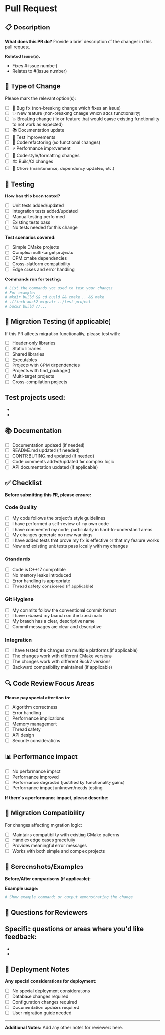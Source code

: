 # Pull Request

## 📋 Description

**What does this PR do?**
Provide a brief description of the changes in this pull request.

**Related Issue(s):**
- Fixes #(issue number)
- Relates to #(issue number)

## 🔄 Type of Change

Please mark the relevant option(s):

- [ ] 🐛 Bug fix (non-breaking change which fixes an issue)
- [ ] ✨ New feature (non-breaking change which adds functionality)
- [ ] 💥 Breaking change (fix or feature that would cause existing functionality to not work as expected)
- [ ] 📚 Documentation update
- [ ] 🧪 Test improvements
- [ ] 🔧 Code refactoring (no functional changes)
- [ ] ⚡ Performance improvement
- [ ] 🎨 Code style/formatting changes
- [ ] 🏗️ Build/CI changes
- [ ] 🧹 Chore (maintenance, dependency updates, etc.)

## 🧪 Testing

**How has this been tested?**

- [ ] Unit tests added/updated
- [ ] Integration tests added/updated
- [ ] Manual testing performed
- [ ] Existing tests pass
- [ ] No tests needed for this change

**Test scenarios covered:**
- [ ] Simple CMake projects
- [ ] Complex multi-target projects
- [ ] CPM.cmake dependencies
- [ ] Cross-platform compatibility
- [ ] Edge cases and error handling

**Commands run for testing:**
```bash
# List the commands you used to test your changes
# For example:
# mkdir build && cd build && cmake .. && make
# ./finch-buck2 migrate ../test-project
# buck2 build //...
```

## 📁 Migration Testing (if applicable)

If this PR affects migration functionality, please test with:

- [ ] Header-only libraries
- [ ] Static libraries
- [ ] Shared libraries
- [ ] Executables
- [ ] Projects with CPM dependencies
- [ ] Projects with find_package()
- [ ] Multi-target projects
- [ ] Cross-compilation projects

**Test projects used:**
- 
- 
- 

## 📚 Documentation

- [ ] Documentation updated (if needed)
- [ ] README.md updated (if needed)
- [ ] CONTRIBUTING.md updated (if needed)
- [ ] Code comments added/updated for complex logic
- [ ] API documentation updated (if applicable)

## ✅ Checklist

**Before submitting this PR, please ensure:**

### Code Quality
- [ ] My code follows the project's style guidelines
- [ ] I have performed a self-review of my own code
- [ ] I have commented my code, particularly in hard-to-understand areas
- [ ] My changes generate no new warnings
- [ ] I have added tests that prove my fix is effective or that my feature works
- [ ] New and existing unit tests pass locally with my changes

### Standards
- [ ] Code is C++17 compatible
- [ ] No memory leaks introduced
- [ ] Error handling is appropriate
- [ ] Thread safety considered (if applicable)

### Git Hygiene
- [ ] My commits follow the conventional commit format
- [ ] I have rebased my branch on the latest main
- [ ] My branch has a clear, descriptive name
- [ ] Commit messages are clear and descriptive

### Integration
- [ ] I have tested the changes on multiple platforms (if applicable)
- [ ] The changes work with different CMake versions
- [ ] The changes work with different Buck2 versions
- [ ] Backward compatibility maintained (if applicable)

## 🔍 Code Review Focus Areas

**Please pay special attention to:**
- [ ] Algorithm correctness
- [ ] Error handling
- [ ] Performance implications
- [ ] Memory management
- [ ] Thread safety
- [ ] API design
- [ ] Security considerations

## 📊 Performance Impact

- [ ] No performance impact
- [ ] Performance improved
- [ ] Performance degraded (justified by functionality gains)
- [ ] Performance impact unknown/needs testing

**If there's a performance impact, please describe:**

## 🔀 Migration Compatibility

For changes affecting migration logic:

- [ ] Maintains compatibility with existing CMake patterns
- [ ] Handles edge cases gracefully
- [ ] Provides meaningful error messages
- [ ] Works with both simple and complex projects

## 📸 Screenshots/Examples

**Before/After comparisons (if applicable):**

**Example usage:**
```bash
# Show example commands or output demonstrating the change
```

## 🤔 Questions for Reviewers

**Specific questions or areas where you'd like feedback:**
- 
- 
- 

## 🚀 Deployment Notes

**Any special considerations for deployment:**
- [ ] No special deployment considerations
- [ ] Database changes required
- [ ] Configuration changes required
- [ ] Documentation updates required
- [ ] User migration guide needed

---

**Additional Notes:**
Add any other notes for reviewers here.
